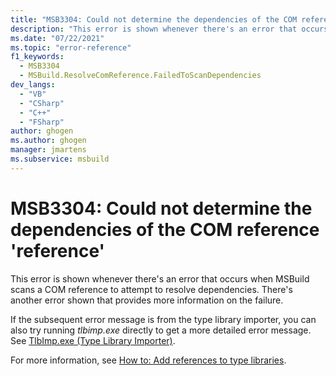 ```yaml
---
title: "MSB3304: Could not determine the dependencies of the COM reference 'reference'"
description: "This error is shown whenever there's an error that occurs when MSBuild scans a COM reference to attempt to resolve dependencies."
ms.date: "07/22/2021"
ms.topic: "error-reference"
f1_keywords:
  - MSB3304
  - MSBuild.ResolveComReference.FailedToScanDependencies
dev_langs:
  - "VB"
  - "CSharp"
  - "C++"
  - "FSharp"
author: ghogen
ms.author: ghogen
manager: jmartens
ms.subservice: msbuild
---
```

# MSB3304: Could not determine the dependencies of the COM reference 'reference'

This error is shown whenever there's an error that occurs when MSBuild scans a COM reference to attempt to resolve dependencies. There's another error shown that provides more information on the failure.

If the subsequent error message is from the type library importer, you can also try running *tlbimp.exe* directly to get a more detailed error message. See [TlbImp.exe (Type Library Importer)](/dotnet/framework/tools/tlbimp-exe-type-library-importer).

For more information, see [How to: Add references to type libraries](/dotnet/framework/interop/how-to-add-references-to-type-libraries).

